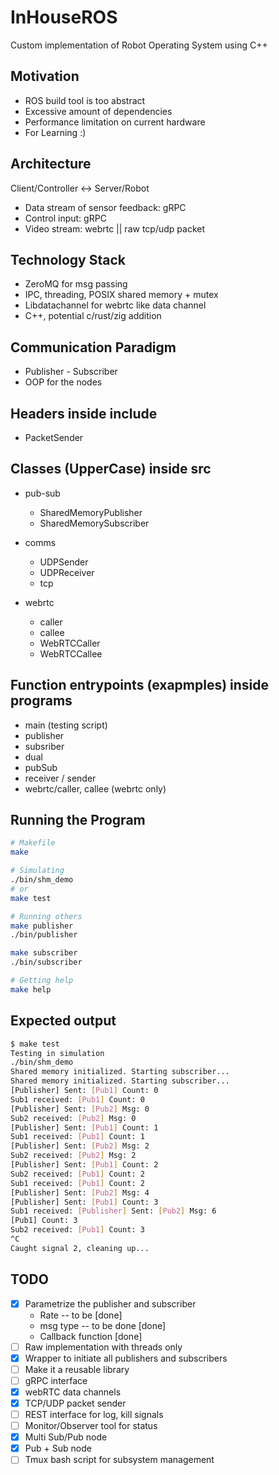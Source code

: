 # InHouseROS
Custom implementation of Robot Operating System using C++

## Motivation
- ROS build tool is too abstract
- Excessive amount of dependencies
- Performance limitation on current hardware
- For Learning :)

## Architecture
Client/Controller <-> Server/Robot
- Data stream of sensor feedback: gRPC
- Control input: gRPC
- Video stream: webrtc || raw tcp/udp packet

## Technology Stack
- ZeroMQ for msg passing 
- IPC, threading, POSIX shared memory + mutex
- Libdatachannel for webrtc like data channel
- C++, potential c/rust/zig addition

## Communication Paradigm
- Publisher - Subscriber
- OOP for the nodes

## Headers inside include
- PacketSender

## Classes (UpperCase) inside src
- pub-sub
    - SharedMemoryPublisher
    - SharedMemorySubscriber

- comms
    - UDPSender
    - UDPReceiver
    - tcp

- webrtc
    - caller
    - callee
    - WebRTCCaller
    - WebRTCCallee

## Function entrypoints (exapmples) inside programs
- main (testing script)
- publisher 
- subsriber
- dual
- pubSub
- receiver / sender
- webrtc/caller, callee (webrtc only)

## Running the Program
```bash
# Makefile
make

# Simulating
./bin/shm_demo
# or
make test

# Running others
make publisher
./bin/publisher

make subscriber
./bin/subscriber

# Getting help
make help

```

## Expected output
```bash
$ make test
Testing in simulation
./bin/shm_demo
Shared memory initialized. Starting subscriber...
Shared memory initialized. Starting subscriber...
[Publisher] Sent: [Pub1] Count: 0
Sub1 received: [Pub1] Count: 0
[Publisher] Sent: [Pub2] Msg: 0
Sub2 received: [Pub2] Msg: 0
[Publisher] Sent: [Pub1] Count: 1
Sub1 received: [Pub1] Count: 1
[Publisher] Sent: [Pub2] Msg: 2
Sub2 received: [Pub2] Msg: 2
[Publisher] Sent: [Pub1] Count: 2
Sub2 received: [Pub1] Count: 2
Sub1 received: [Pub1] Count: 2
[Publisher] Sent: [Pub2] Msg: 4
[Publisher] Sent: [Pub1] Count: 3
Sub1 received: [Publisher] Sent: [Pub2] Msg: 6
[Pub1] Count: 3
Sub2 received: [Pub1] Count: 3
^C
Caught signal 2, cleaning up...
```

## TODO
- [x] Parametrize the publisher and subscriber
    - Rate -- to be [done]
    - msg type -- to be done [done]
    - Callback function [done]
- [ ] Raw implementation with threads only
- [x] Wrapper to initiate all publishers and subscribers
- [ ] Make it a reusable library
- [ ] gRPC interface
- [x] webRTC data channels
- [x] TCP/UDP packet sender
- [ ] REST interface for log, kill signals
- [ ] Monitor/Observer tool for status
- [x] Multi Sub/Pub node
- [x] Pub + Sub node
- [ ] Tmux bash script for subsystem management